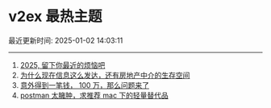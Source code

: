 # v2ex 最热主题

最近更新时间: 2025-01-02 14:03:11

--- 
1. [2025, 留下你最近的烦恼吧](https://www.v2ex.com/t/1101874) 
2. [为什么现在信息这么发达，还有房地产中介的生存空间](https://www.v2ex.com/t/1101882) 
3. [意外得到一笔钱， 100 万，那么问题来了](https://www.v2ex.com/t/1101896) 
4. [postman 太臃肿，求推荐 mac 下的轻量替代品](https://www.v2ex.com/t/1101928) 

